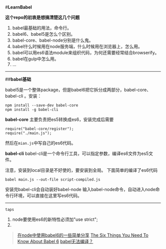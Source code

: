 #**LearnBabel**

**这个repo的初衷是想搞清楚这几个问题**

1. babel最基础的用法，命令行。
2. babel6、babel5是怎么个区别。
3. babel-core、babel-node分别是什么鬼。
4. babel什么时候用在node服务端，什么时候用在浏览器上，怎么用。
5. babel可以用es6语法module来组织代码，为何还需要经常结合browserify。
6. babel在gulp中怎么用。
7. ...

***
##**babel基础**

babel5是一个整体package，但是babel6把它拆分成两部分，babel-core、babel-cli 。安装：

```
npm install --save-dev babel-core
npm install -g babel-cli
```

**babel-core**
主要负责把es5转换成es6，安装完成后需要
```
require("babel-core/register");
require("./main.js");
```
然后在`mian.js`中写自己的es6代码。

**babel-cli**
babel-cli是一个命令行工具，可以指定参数，编译es6文件为es5文件。

注意，安装到local目录是不好使的，要安装到全局。
下面简单的编译了es6代码
```
babel main.js --out-file script-compiled.js
```
安装完babel-cli会自动装好babel-node
输入babel-node命令，自动进入node命令行环境，可以直接在这里写es6代码。

***

`taps`
1. node要使用es6的新特性必须加"use strict";
2.

>[在node中使用babel6的一些简单分享](https://cnodejs.org/topic/56460e0d89b4b49902e7fbd3)
[The Six Things You Need To Know About Babel 6](http://jamesknelson.com/the-six-things-you-need-to-know-about-babel-6/)
[babel无法编译？](http://www.cnblogs.com/xljzlw/p/4973310.html?utm_source=tuicool&utm_medium=referral)

